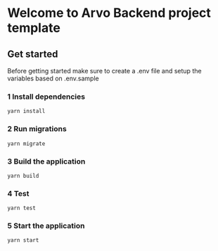# Welcome to Arvo Backend project template

## Get started

Before getting started make sure to create a .env file and setup the variables based on .env.sample

### 1 Install dependencies

```yarn install```

### 2 Run migrations 

``` yarn migrate ```

### 3 Build the application

``` yarn build ```

### 4 Test 

``` yarn test ```

### 5 Start the application 

``` yarn start ```